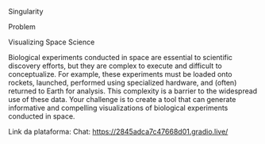 Singularity

Problem

Visualizing Space Science

Biological experiments conducted in space are essential to scientific discovery efforts, but they are complex to execute and difficult to conceptualize. For example, these experiments must be loaded onto rockets, launched, performed using specialized hardware, and (often) returned to Earth for analysis. This complexity is a barrier to the widespread use of these data. Your challenge is to create a tool that can generate informative and compelling visualizations of biological experiments conducted in space.

Link da plataforma: 
Chat: https://2845adca7c47668d01.gradio.live/


